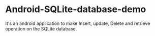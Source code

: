 # Android-SQLite-database-demo
It's an android application to make Insert, update, Delete and retrieve operation on the SQLite database.

